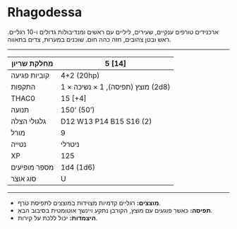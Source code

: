 # Rhagodessa

ארכנידים טורפים ענקיים, שעירים, ליליים עם ראשים ומנדיבולות גדולים ו-10 רגליים. ראש ובטן צהובים, חזה כהה חום. שוכנים במערות, צדים בתאווה.

------

| מחלקת שריון     | 5 [14]                            |
| ---------------- | --------------------------------- |
| קוביות פגיעה     | 4+2 (20hp)                        |
| התקפות           | 1 × מוצץ (תפיסה), 1 × נשיכה (2d8) |
| THAC0            | 15 [+4]                           |
| תנועה            | 150’ (50’)                        |
| גלגולי הצלה      | D12 W13 P14 B15 S16 (2)           |
| מורל             | 9                                 |
| נטייה            | ניטרלי                            |
| XP               | 125                               |
| מספר מופיעים     | 1d4 (1d6)                         |
| סוג אוצר         | U                                 |

------

- **מוצצים:** רגליים קדמיות מצוידות במוצצים לתפיסת טרף.
- **תפיסה:** כאשר פוגעים עם מוצץ, הקורבן נתקע ויינשך אוטומטית בסיבוב הבא.
- **היצמדות:** יכול ללכת על קירות.